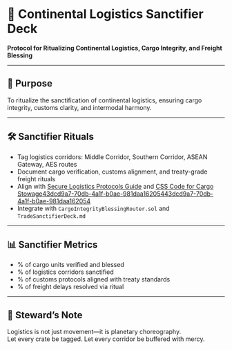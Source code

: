 # 📜 Continental Logistics Sanctifier Deck  
**Protocol for Ritualizing Continental Logistics, Cargo Integrity, and Freight Blessing**

---

## 🧠 Purpose  
To ritualize the sanctification of continental logistics, ensuring cargo integrity, customs clarity, and intermodal harmony.

---

## 🛠️ Sanctifier Rituals  
- Tag logistics corridors: Middle Corridor, Southern Corridor, ASEAN Gateway, AES routes  
- Document cargo verification, customs alignment, and treaty-grade freight rituals  
- Align with [Secure Logistics Protocols Guide](https://ariraptis.com/guide-to-implementing-secure-logistics-protocols/) and [CSS Code for Cargo Stowage](https://maritimeducation.com/cargo-handling-and-stowage-essential-concepts-and-best-practices/)[43dcd9a7-70db-4a1f-b0ae-981daa162054](https://ariraptis.com/guide-to-implementing-secure-logistics-protocols/?citationMarker=43dcd9a7-70db-4a1f-b0ae-981daa162054 "5")[43dcd9a7-70db-4a1f-b0ae-981daa162054](https://maritimeducation.com/cargo-handling-and-stowage-essential-concepts-and-best-practices/?citationMarker=43dcd9a7-70db-4a1f-b0ae-981daa162054 "6")  
- Integrate with `CargoIntegrityBlessingRouter.sol` and `TradeSanctifierDeck.md`

---

## 📊 Sanctifier Metrics  
- % of cargo units verified and blessed  
- % of logistics corridors sanctified  
- % of customs protocols aligned with treaty standards  
- % of freight delays resolved via ritual

---

## 🧠 Steward’s Note  
Logistics is not just movement—it is planetary choreography.  
Let every crate be tagged. Let every corridor be buffered with mercy.
